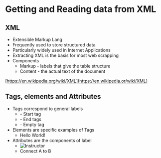 # Getting and Reading data from XML

## XML

* Extensible Markup Lang
* Frequently used to store structured data
* Particularly widely used in Internet Applications
* Extracting XML is the basis for most web scrapping
* Components 
   * Markup - labels that give the table structure
   * Content - the actual text of the document

[https://en.wikipedia.org/wiki/XML](https://en.wikipedia.or/wiki/XML)

## Tags, elements and Attributes

* Tags correspond to general labels
   * <section>  - Start tag
   * </section> - End tags
   * <line-break /> - Empty tag
* Elements are specific examples of Tags
   * <Greeting>Hello World!</Greeting>
* Attributes are the components of label
   * <img src="any.jpg" alt="Instructor" />
   * <step number="3"> Connect A to B</step>

